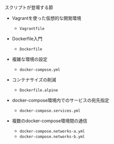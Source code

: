 スクリプトが登場する節

* Vagrantを使った仮想的な開発環境
  * `Vagrantfile`

* Dockerfile入門
  * `Dockerfile`

* 複雑な環境の設定
  * `docker-compose.yml`

* コンテナサイズの削減
  * `Dockerfile.alpine`

* docker-compose環境内でのサービスの宛先指定
  * `docker-compose.services.yml`

* 複数のdocker-compose環境間の通信
  * `docker-compose.networks-a.yml`
  * `docker-compose.networks-b.yml`